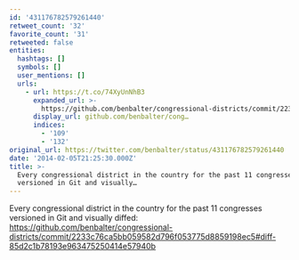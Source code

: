 ```yaml
---
id: '431176782579261440'
retweet_count: '32'
favorite_count: '31'
retweeted: false
entities:
  hashtags: []
  symbols: []
  user_mentions: []
  urls:
    - url: https://t.co/74XyUnNhB3
      expanded_url: >-
        https://github.com/benbalter/congressional-districts/commit/2233c76ca5bb059582d796f053775d8859198ec5#diff-85d2c1b78193e963475250414e57940b
      display_url: github.com/benbalter/cong…
      indices:
        - '109'
        - '132'
original_url: https://twitter.com/benbalter/status/431176782579261440
date: '2014-02-05T21:25:30.000Z'
title: >-
  Every congressional district in the country for the past 11 congresses
  versioned in Git and visually…
---
```


Every congressional district in the country for the past 11 congresses versioned in Git and visually diffed: https://github.com/benbalter/congressional-districts/commit/2233c76ca5bb059582d796f053775d8859198ec5#diff-85d2c1b78193e963475250414e57940b